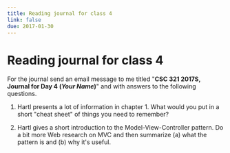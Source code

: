 ```yaml
---
title: Reading journal for class 4
link: false
due: 2017-01-30
---
```

Reading journal for class 4
===========================

For the journal send an email message to me titled "**CSC 321 2017S, Journal
for Day 4 (*Your Name*)**" and with answers to the following questions.

1. Hartl presents a lot of information in chapter 1.  What would you put
in a short "cheat sheet" of things you need to remember?

2. Hartl gives a short introduction to the Model-View-Controller pattern.
Do a bit more Web research on MVC and then summarize (a) what the pattern
is and (b) why it's useful.
